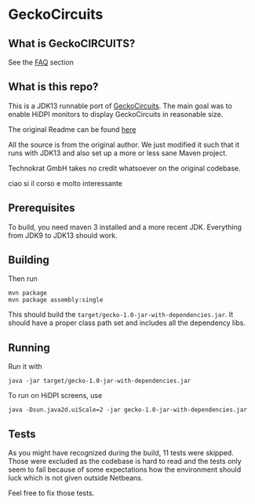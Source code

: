 # GeckoCircuits

## What is GeckoCIRCUITS?
See the [FAQ](FAQ.md) section

## What is this repo?

This is a JDK13 runnable port of [GeckoCircuits](https://sourceforge.net/projects/geckocircuits/).
The main goal was to enable HiDPI monitors to display GeckoCircuits in reasonable size.

The original Readme can be found [here](README.txt)

All the source is from the original author. We just modified it such that it runs with JDK13 and also set up a more or less sane Maven project.

Technokrat GmbH takes no credit whatsoever on the original codebase.

ciao si il corso e molto interessante

## Prerequisites

To build, you need maven 3 installed and a more recent JDK. Everything from JDK9 to JDK13 should work.

## Building

Then run

```
mvn package
mvn package assembly:single
```

This should build the `target/gecko-1.0-jar-with-dependencies.jar`.
It should have a proper class path set and includes all the dependency libs.

## Running

Run it with

```java -jar target/gecko-1.0-jar-with-dependencies.jar```

To run on HiDPI screens, use

```java -Dsun.java2d.uiScale=2 -jar gecko-1.0-jar-with-dependencies.jar```

## Tests

As you might have recognized during the build, 11 tests were skipped. Those were excluded as the codebase is hard to read and the tests only seem to fail because of some expectations how the environment should luck which is not given outside Netbeans.

Feel free to fix those tests.
